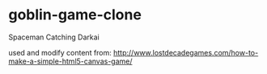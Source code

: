 # goblin-game-clone
Spaceman Catching Darkai

used and modify content from:
 http://www.lostdecadegames.com/how-to-make-a-simple-html5-canvas-game/